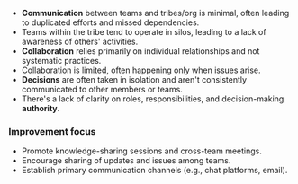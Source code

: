 -   **Communication** between teams and tribes/org is minimal, often leading to duplicated efforts and missed dependencies.
-   Teams within the tribe tend to operate in silos, leading to a lack of awareness of others' activities.
-   **Collaboration** relies primarily on individual relationships and not systematic practices.
-   Collaboration is limited, often happening only when issues arise.
-   **Decisions** are often taken in isolation and aren't consistently communicated to other members or teams.
-   There's a lack of clarity on roles, responsibilities, and decision-making **authority**.

### Improvement focus

-   Promote knowledge-sharing sessions and cross-team meetings.
-   Encourage sharing of updates and issues among teams.
-   Establish primary communication channels (e.g., chat platforms, email).
